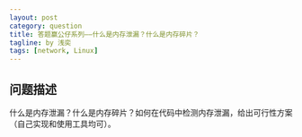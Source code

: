```yaml
---
layout: post
category: question
title: 答题赢公仔系列——什么是内存泄漏？什么是内存碎片？
tagline: by 浅奕
tags: [network, Linux]
---
```


## 问题描述

什么是内存泄漏？什么是内存碎片？如何在代码中检测内存泄漏，给出可行性方案（自己实现和使用工具均可）。
